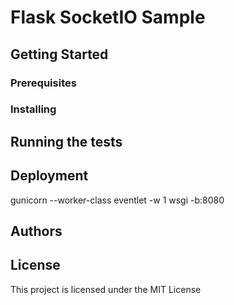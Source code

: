 # Flask SocketIO Sample

## Getting Started

### Prerequisites

### Installing

## Running the tests

## Deployment

gunicorn --worker-class eventlet -w 1 wsgi -b:8080

## Authors 

## License

This project is licensed under the MIT License
